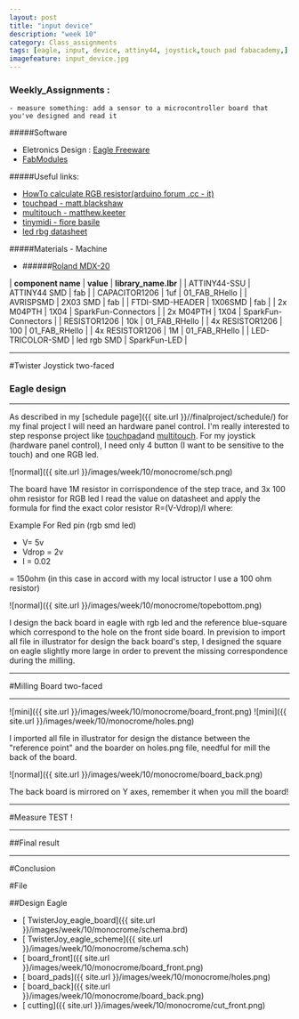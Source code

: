 ```yaml
---
layout: post
title: "input device"
description: "week 10"
category: Class_assignments
tags: [eagle, input, device, attiny44, joystick,touch pad fabacademy,]
imagefeature: input_device.jpg
---
```


### Weekly_Assignments :

	- measure something: add a sensor to a microcontroller board that you've designed and read it

#####Software

- Eletronics Design : [Eagle Freeware](http://www.cadsoftusa.com/download-eagle/)
- [FabModules](www.fabmodules.org)

#####Useful links:

- [HowTo calculate RGB resistor(arduino forum .cc - it)](http://forum.arduino.cc/index.php?topic=119455.0)
- [touchpad - matt.blackshaw](http://fab.cba.mit.edu/classes/MIT/863.10/people/matt.blackshaw/week8.html)
- [multitouch - matthew.keeter](http://fab.cba.mit.edu/classes/863.11/people/matthew.keeter/multitouch/index.html)
- [tinymidi - fiore basile](http://fabacademy.org/archives/2014/students/basile.fiore/classes/10_input_devices.html)
- [led rbg datasheet](http://media.digikey.com/pdf/Data%20Sheets/CREE%20Power/CLV1A-FKB_Rev5.pdf)

#####Materials - Machine

- ######[Roland MDX-20](http://www.rolanddg.com/product/3d/3d/mdx-20_15/mdx-20_15.html)


| **component name** | **value** | **library_name.lbr** |
| ATTINY44-SSU | ATTINY44 SMD | fab |
| CAPACITOR1206 | 1uf | 01_FAB_RHello |
| AVRISPSMD | 2X03 SMD | fab |
| FTDI-SMD-HEADER | 1X06SMD | fab |
| 2x M04PTH | 1X04 | SparkFun-Connectors |
| 2x M04PTH | 1X04 | SparkFun-Connectors |
| RESISTOR1206 | 10k | 01_FAB_RHello |
| 4x RESISTOR1206 | 100 | 01_FAB_RHello |
| 4x RESISTOR1206 | 1M | 01_FAB_RHello |
| LED-TRICOLOR-SMD | led rgb SMD | SparkFun-LED |



****

#Twister Joystick  two-faced 

### Eagle design

****

As described in my [schedule page]({{ site.url }}//finalproject/schedule/) for my final project I will need an hardware panel control.
I'm really interested to step response project like [touchpad](http://fab.cba.mit.edu/classes/MIT/863.10/people/matt.blackshaw/week8.html)and [multitouch](http://fab.cba.mit.edu/classes/863.11/people/matthew.keeter/multitouch/index.html).
For my joystick (hardware panel control), I need only 4 button (I want to be sensitive to the touch) and one RGB led.

![normal]({{ site.url }}/images/week/10/monocrome/sch.png)

The board have 1M resistor in corrispondence of the step trace, and 3x 100 ohm resistor for RGB led 
I read the value on datasheet and apply the formula for find the exact color resistor R=(V-Vdrop)/I where:

Example For Red pin (rgb smd led)

- V= 5v
- Vdrop = 2v
- I = 0.02

= 150ohm (in this case in accord with my local istructor I use a 100 ohm resistor)

![normal]({{ site.url }}/images/week/10/monocrome/topebottom.png) 

I design the back board in eagle with rgb led and the reference blue-square which correspond to the hole on the front side board.
In prevision to import all file in illustrator for design the back board's step, I designed the square on eagle slightly more large in order to prevent the missing correspondence during the milling.

****

#Milling Board two-faced

****

![mini]({{ site.url }}/images/week/10/monocrome/board_front.png) 
![mini]({{ site.url }}/images/week/10/monocrome/holes.png)

I imported all file in illustrator for design the distance between the "reference point" and the boarder on holes.png file, needful for mill the back of the board.

![normal]({{ site.url }}/images/week/10/monocrome/board_back.png) 

The back board is mirrored on Y axes, remember it when you mill the board!

****

#Measure TEST !

****




##Final result


 
****



#Conclusion



#File

##Design Eagle

- [<i class="fa fa-floppy-o"></i> TwisterJoy_eagle_board]({{ site.url }}/images/week/10/monocrome/schema.brd)
- [<i class="fa fa-floppy-o"></i> TwisterJoy_eagle_scheme]({{ site.url }}/images/week/10/monocrome/schema.sch)
- [<i class="fa fa-file-image-o"></i> board_front]({{ site.url }}/images/week/10/monocrome/board_front.png)
- [<i class="fa fa-file-image-o"></i> board_pads]({{ site.url }}/images/week/10/monocrome/holes.png)
- [<i class="fa fa-file-image-o"></i> board_back]({{ site.url }}/images/week/10/monocrome/board_back.png)
- [<i class="fa fa-file-image-o"></i> cutting]({{ site.url }}/images/week/10/monocrome/cut_front.png)
